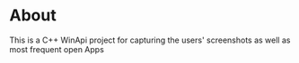 # About
This is a C++ WinApi project for capturing the users' screenshots as well as most frequent open Apps


